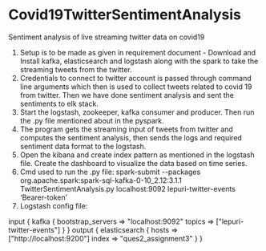 # Covid19TwitterSentimentAnalysis
Sentiment analysis of live streaming twitter data on covid19


1.	Setup is to be made as given in requirement document - Download and Install kafka, elasticsearch and logstash along with the spark to take the streaming tweets from the twitter.
2.	Credentials to connect to twitter account is passed through command line arguments which then is used to collect tweets related to covid 19 from twitter. Then we have done sentiment analysis and sent the sentiments to elk stack.
3.	Start the logstash, zookeeper, kafka consumer and producer. Then run the .py file mentioned about in the pyspark.
4.	The program gets the streaming input of tweets from twitter and computes the sentiment analysis, then sends the logs and required sentiment data format to the logstash.
5.	Open the kibana and create index pattern as mentioned in the logstash file. Create  the dashboard to visualize the data based on time series.
6.	Cmd used to run the .py file:
spark-submit --packages org.apache.spark:spark-sql-kafka-0-10_2.12:3.1.1 TwitterSentimentAnalysis.py localhost:9092 lepuri-twitter-events ‘Bearer-token’
7.	Logstash config file:


input {
kafka {
bootstrap_servers => "localhost:9092"
topics => ["lepuri-twitter-events"]
}
}
output {
elasticsearch {
hosts => ["http://localhost:9200"]
index => "ques2_assignment3"
}
}
